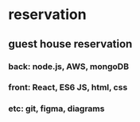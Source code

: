 # reservation
## guest house reservation

### back: node.js, AWS, mongoDB

### front: React, ES6 JS, html, css

### etc: git, figma, diagrams
